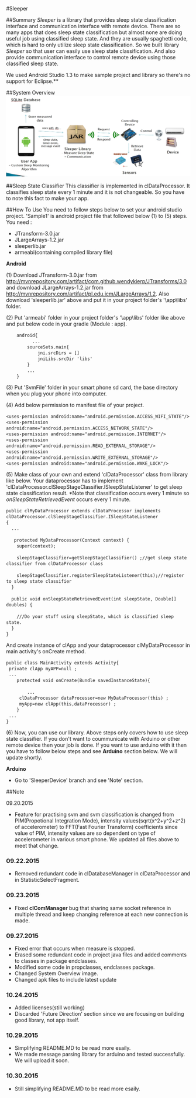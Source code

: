 #Sleeper

##Summary
_Sleeper_ is a library that provides sleep state classification interface and communication interface with remote device.
There are so many apps that does sleep state classification but almost none are doing useful job using classified sleep state.
And they are usually spaghetti code, which is hard to only utilize sleep state classification. So we built library _Sleeper_
so that user can easily use sleep state classification. And also provide communication interface to control remote device 
using those classified sleep state.

We used Android Studio 1.3 to make sample project and library so there's no support for Eclipse.**


##System Overview
![System Overview](./README_IMG/SystemOverview.jpg)

##Sleep State Classifier
 This classifier is implemented in clDataProcessor. It classifies sleep state every 1 minute and it is not changeable. So you have to
 note this fact to make your app.


##How To Use
 You need to follow steps below to set your android studio project. 'Sample1' is android project file that followed below (1) to (5) steps.
 You need :
  - JTransform-3.0.jar
  - JLargeArrays-1.2.jar
  - sleeperlib.jar
  - armeabi(containing compiled library file)
 
 **Android**
 
 (1) Download JTransform-3.0.jar from http://mvnrepository.com/artifact/com.github.wendykierp/JTransforms/3.0 and
    download JLargeArrays-1.2.jar from http://mvnrepository.com/artifact/pl.edu.icm/JLargeArrays/1.2. Also download 'sleeperlib.jar' above and
	put it in your project folder's '\app\libs' folder.

 (2) Put 'armeabi' folder in your project folder's '\app\libs' folder like above and put below code in your gradle (Module : app).
	    
		android{
		      ...
            sourceSets.main{
                jni.srcDirs = []
                jniLibs.srcDir 'libs'
            }
		    ...
	    }
		
 (3) Put 'SvmFile' folder in your smart phone sd card, the base directory when you plug your phone into computer.
		
 (4) Add below permission to manifest file of your project.
 
    <uses-permission android:name="android.permission.ACCESS_WIFI_STATE"/>
    <uses-permission android:name="android.permission.ACCESS_NETWORK_STATE"/>
    <uses-permission android:name="android.permission.INTERNET"/>
    <uses-permission android:name="android.permission.READ_EXTERNAL_STORAGE"/>
    <uses-permission android:name="android.permission.WRITE_EXTERNAL_STORAGE"/>
    <uses-permission android:name="android.permission.WAKE_LOCK"/>
	 
 (5) Make class of your own and extend 'clDataProcessor' class from library like below.
     Your dataprocessor has to implement 'clDataProcessor.clSleepStageClassifier.ISleepStateListener'
	 to get sleep state classification result. *Note that classification occurs every 1 minute so 
	 *onSleepStateRetrievedEvent* occurs every 1 minute.
 
    public clMyDataProcessor extends clDataProcessor implements clDataProcessor.clSleepStageClassifier.ISleepStateListener 
	{
	  ...
	  
	   protected MyDataProcessor(Context context) {
        super(context);

        sleepStageClassifier=getSleepStageClassifier() ;//get sleep state classifier from clDataProcessor class

        sleepStageClassifier.registerSleepStateListener(this);//register to sleep state classifier
      }
	  
	  public void onSleepStateRetrievedEvent(int sleepState, Double[] doubles) {
	  
		///Do your stuff using sleepState, which is classified sleep state.
	  }
	}
	 
   And create instance of clApp and your dataprocessor clMyDataProcessor in main activity's onCreate method.
   
    public class MainActivity extends Activity{
	 private clApp myAPP=null ;
	 ...
	    protected void onCreate(Bundle savedInstanceState){
		
			...
		 clDataProcessor dataProcessor=new MyDataProcessor(this) ;
         myApp=new clApp(this,dataProcessor) ;
		}
	 ...
	}
	
 (6) Now, you can use our library. Above steps only covers how to use sleep state classifier. If you don't want to
	 coummunicate with Arduino or other remote device then your job is done. If you want to use arduino with it then
	 you have to follow below steps and see **Arduino** section below. We will update shortly.
	
	
	 
	 
 **Arduino**
 
 - Go to 'SleeperDevice' branch and see 'Note' section.

##Note

 09.20.2015
  - Feature for practising svm and svm classification is changed from PIM(Propotional Integration Mode), intensity values(sqrt(x^2+y^2+z^2) of accelerometer) to FFT(Fast Fourier Transform) coefficients since value of PIM,
    intensity values are so dependent on type of accelerometer in various smart phone. We updated all files above to meet that change.
	
 ### 09.22.2015
  - Removed redundant code in clDatabaseManager in clDataProcessor and in StatisticSelectFragment.
  
 ### 09.23.2015
  - Fixed **clComManager** bug that sharing same socket reference in multiple thread and keep changing reference at each new connection is made.
  
 ### 09.27.2015
  - Fixed error that occurs when measure is stopped. 
  - Erased some redundant code in project java files and added comments to classes in package endclasses.
  - Modified some code in propclasses, endclasses package.
  - Changed System Overview image.
  - Changed apk files to include latest update
  
 ### 10.24.2015
  - Added licenses(still working)
  - Discarded 'Future Direction' section since we are focusing on building good library, not app itself.
  
 ### 10.29.2015
  - Simplifying README.MD to be read more esaily.
  - We made message parsing library for arduino and tested successfully. We will upload it soon.
  
 ### 10.30.2015
  - Still simplifying README.MD to be read more esaily.
	 